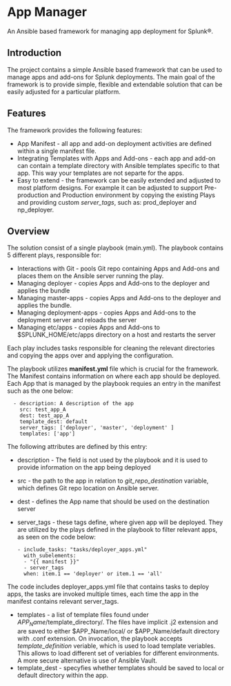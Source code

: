 # App Manager
An Ansible based framework for managing app deployment for Splunk®.

## Introduction
The project contains a simple Ansible based framework that can be used to manage apps and add-ons for Splunk deployments. The main goal of the framework is to provide simple, flexible and extendable solution that can be easily adjusted for a particular platform.

## Features
The framework provides the following features:
- App Manifest - all app and add-on deployment activities are defined within a single manifest file.
- Integrating Templates with Apps and Add-ons - each app and add-on can contain a template directory with Ansible templates specific to that app. This way your templates are not separte for the apps.
- Easy to extend - the framework can be easily extended and adjusted to most platform designs. For example it can be adjusted to support Pre-production and Production environment by copying the existing Plays and providing custom *server_tags*, such as: prod_deployer and np_deployer.

## Overview
The solution consist of a single playbook (main.yml). The playbook contains 5 different plays, responsible for:
- Interactions with Git - pools Git repo containing Apps and Add-ons and places them on the Ansible server running the play.
- Managing deployer - copies Apps and Add-ons to the deployer and applies the bundle
- Managing master-apps - copies Apps and Add-ons to the deployer and applies the bundle.
- Managing deployment-apps - copies Apps and Add-ons to the deployment server and reloads the server
- Managing etc/apps - copies Apps and Add-ons to $SPLUNK_HOME/etc/apps directory on a host and restarts the server

Each play includes tasks responsible for cleaning the relevant directories and copying the apps over and applying the configuration.

The playbook utilizes **manifest.yml** file which is crucial for the framework. The Manifest contains information on where each app should be deployed. Each App that is managed by the playbook requies an entry in the manifest such as the one below:

      - description: A description of the app
        src: test_app_A
        dest: test_app_A
        template_dest: default
        server_tags: ['deployer', 'master', 'deployment' ]
        templates: ['app']

The following attributes are defined by this entry:
- description - The field is not used by the playbook and it is used to provide information on the app being deployed
- src - the path to the app in relation to *git_repo_destination* variable, which defines Git repo location on Ansible server.
- dest - defines the App name that should be used on the destination server
- server_tags - these tags define, where given app will be deployed. They are utilized by the plays defined in the playbook to    filter relevant apps, as seen on the code below:
  
      - include_tasks: "tasks/deployer_apps.yml"
        with_subelements:
        - "{{ manifest }}"   
        - server_tags
        when: item.1 == 'deployer' or item.1 == 'all'

The code includes deployer_apps.yml file that contains tasks to deploy apps, the tasks are invoked multiple times, each time the app in the manifest contains relevant server_tags.
- templates - a list of template files found under $APP_Name/$template_directory/. The files have implicit .j2 extension and are saved to either $APP_Name/local/ or $APP_Name/default directory with .conf extension. On invocation, the playbook accepts *template_definition* veriable, which is used to load template veriables. This allows to load different set of veriables for different environments. A more secure alternative is use of Ansible Vault.
- template_dest - specyfies whether templates should be saved to local or default directory within the app.








